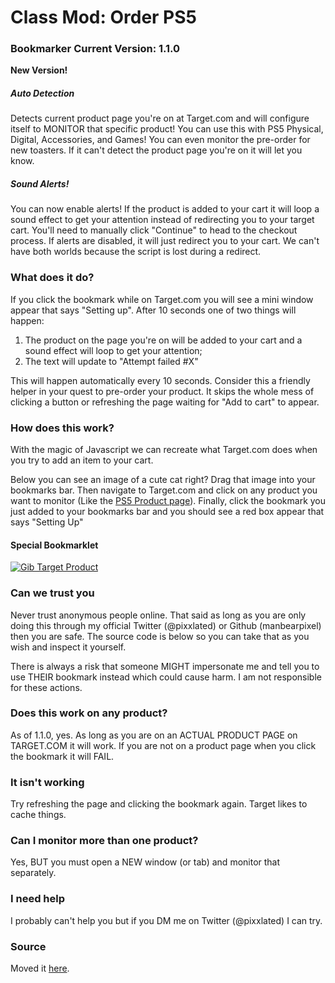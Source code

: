 # Class Mod: Order PS5

### Bookmarker Current Version: 1.1.0
**New Version!**

##### Auto Detection
Detects current product page you're on at Target.com and will configure itself to MONITOR that specific product! You can use this with PS5 Physical, Digital, Accessories, and Games! You can even monitor the pre-order for new toasters. If it can't detect the product page you're on it will let you know.

##### Sound Alerts!
You can now enable alerts! If the product is added to your cart it will loop a sound effect to get your attention instead of redirecting you to your target cart. You'll need to manually click "Continue" to head to the checkout process. If alerts are disabled, it will just redirect you to your cart. We can't have both worlds because the script is lost during a redirect.

### What does it do?
If you click the bookmark while on Target.com you will see a mini window appear that says "Setting up". After 10 seconds one of two things will happen:
  1) The product on the page you're on will be added to your cart and a sound effect will loop to get your attention;
  2) The text will update to "Attempt failed #X"

This will happen automatically every 10 seconds. Consider this a friendly helper in your quest to pre-order your product. It skips the whole mess of clicking a button or refreshing the page waiting for "Add to cart" to appear.

### How does this work?
With the magic of Javascript we can recreate what Target.com does when you try to add an item to your cart.

Below you can see an image of a cute cat right? Drag that image into your bookmarks bar. Then navigate to Target.com and click on any product you want to monitor (Like the [PS5 Product page](https://www.target.com/p/playstation-5-console/-/A-81114595)). Finally, click the bookmark you just added to your bookmarks bar and you should see a red box appear that says "Setting Up"

#### Special Bookmarklet
[![Gib Target Product](https://user-images.githubusercontent.com/6686750/93834445-91f44500-fc41-11ea-8bf7-67acf2f9eda4.png)](javascript:(function()%7B!function()%7Bwindow.gibSoundContext%3Dnew%20AudioContext%2Cwindow.gibSoundLoopSource%3Dnull%2Cwindow.gibSoundBuffer%3Dnull%2Cwindow.gibSoundLoaded%3D!1%2Cwindow.gibAttempts%3D0%2Cwindow.gibTimerId%3Dnull%2Cwindow.gibSettings%3D%7Balerts%3A!0%2Cenabled%3A!0%7D%3Bvar%20e%2Cn%3D%7BGIB_VERSION%3A%221.1.0%22%2CPRODUCT_UPC%3Afunction()%7Bvar%20e%3Dlocation.pathname.match(%2F(A-%5Cd%7B8%7D)%2F)%2Cn%3Dlocation.pathname.match(%2F(%5Cd%7B8%7D)%2F)%3Bif(e)%7Bvar%20t%3De%5B0%5D.split(%22-%22)%5B1%5D%3Bif(t%3D%3Dn%5B0%5D)return%20t%7Dreturn%20null%7D()%2CPRODUCT_TITLE%3A(e%3Ddocument.querySelector(%22h1%22)%2Ce%3Fe.textContent%3A%22UNKNOWN%20PRODUCT%22)%2CrefreshSeconds%3A10%2CcreateElement%3Afunction(e%2Cn%2Ct)%7Bvar%20i%3Ddocument.createElement(e)%3Bif(n%26%26(i.id%3Dn)%2C!t)return%20i%3Bfor(var%20o%20in%20t)i.style%5Bo%5D%3Dt%5Bo%5D%3Breturn%20i%7D%2CinsertStyles%3Afunction(e)%7Bvar%20n%3Ddocument.createElement(%22style%22)%3Bn.type%3D%22text%2Fcss%22%2Cn.innerText%3De%2Cdocument.head.appendChild(n)%7D%2CaddToCart%3Afunction(e%2Cn)%7Bvar%20t%3D%7Bcart_type%3A%22REGULAR%22%2Cchannel_id%3A%2210%22%2Cshopping_context%3A%22DIGITAL%22%2Ccart_item%3A%7Btcin%3An%2Cquantity%3A1%2Citem_channel_id%3A%2210%22%7D%2Cfulfillment%3A%7Bfulfillment_test_mode%3A%22grocery_opu_team_member_test%22%7D%7D%3Be.innerText%3D%22Attempting%20Cart%20Add...%22%2Cfetch(%22https%3A%2F%2Fcarts.target.com%2Fweb_checkouts%2Fv1%2Fcart_items%3Ffield_groups%3DCART%252CCART_ITEMS%252CSUMMARY%26key%3Dfeaf228eb2777fd3eee0fd5192ae7107d6224b39%22%2C%7Bmethod%3A%22POST%22%2Cmode%3A%22cors%22%2Ccredentials%3A%22include%22%2Cheaders%3A%7B%22Content-Type%22%3A%22application%2Fjson%22%7D%2Cbody%3AJSON.stringify(t)%7D).then(n%3D%3E200%3D%3Dn.status%7C%7C201%3D%3Dn.status%3Fn%3A401%3D%3Dn.status%3F(e.innerText%3D%22CRITICAL%20ERROR...%20Refresh%20this%20page%20and%20reactivate%20product%20watcher%20to%20continue...%22%2Cwindow.gibWatcherDisable(e)%2C!1)%3A(window.gibAttempts%2B%2B%2Ce.innerText%3D%22Status%3A%20FAILED...%20Attempt%20%23%22%2Bwindow.gibAttempts%2C!1)).then(n%3D%3E%7Bn%26%26(window.gibSettings.alerts%3F(window.gibWatcherDisable()%2Ce.innerText%3D%22THIS%20PRODUCT%20IS%20IN%20YOUR%20CART!!%20CLICK%20CONTINUE!!%22%2Cdocument.getElementById(%22gib--continue%22).style.display%3D%22block%22%2Cdocument.getElementById(%22gib--settings%22).style.display%3D%22none%22%2Cwindow.gibSoundLoopStart())%3A(window.gibWatcherDisable(e)%2Cwindow.location.replace(%22https%3A%2F%2Fwww.target.com%2Fco-cart%22)))%7D)%7D%2CcreateSettings%3Afunction(e)%7Bvar%20n%3Dthis.createElement(%22ul%22%2C%22gib--settings%22)%3Bfor(var%20t%20in%20e)%7Bvar%20i%3De%5Bt%5D%2Co%3Dthis.createElement(%22li%22%2Cnull%2C%7BmarginBottom%3A%2220px%22%7D)%2Cd%3Dthis.createElement(%22input%22)%3Bd.type%3D%22checkbox%22%2Cd.id%3Di.id%2Cd.onclick%3Di.click%2Cd.checked%3Di.checked%3Bvar%20r%3Dthis.createElement(%22label%22)%3Br.htmlFor%3Di.id%3Bvar%20a%3Dthis.createElement(%22span%22%2Cnull%2C%7Bcolor%3A%22%23fff%22%2CpaddingLeft%3A%227px%22%7D)%3Ba.innerText%3Di.label%2Cr.appendChild(d)%2Cr.appendChild(a)%2Co.appendChild(r)%2Cn.appendChild(o)%7Dreturn%20n%7D%7D%2Ct%3Dn.createElement(%22div%22%2C%22gib%22%2C%7BbackgroundColor%3A%22rgba(255%2C0%2C0%2C0.9)%22%2Cposition%3A%22fixed%22%2Ctop%3A%220px%22%2CzIndex%3A99999%2CminHeight%3A%22300px%22%2Cwidth%3A%22300px%22%2Cpadding%3A%2215px%22%2Cdisplay%3A%22flex%22%2CalignItems%3A%22center%22%2CflexDirection%3A%22column%22%2CjustifyContent%3A%22center%22%2CborderRadius%3A%220%200%2025%25%200%22%7D)%2Ci%3Dn.createElement(%22span%22%2C%22gib--version%22%2C%7Bposition%3A%22absolute%22%2Ctop%3A%227px%22%2Cright%3A%227px%22%2Ccolor%3A%22%23fff%22%2CfontSize%3A%2212px%22%7D)%3Bi.innerText%3D%22gib%20version%3A%20%22%2Bn.GIB_VERSION%2Ct.appendChild(i)%3Bvar%20o%3Dn.createElement(%22h1%22%2C%22gib--title%22%2C%7Bcolor%3A%22%23fff%22%2CfontSize%3A%2224px%22%2CmarginBottom%3A%2215px%22%2CmarginTop%3A%2215px%22%7D)%3Bo.innerText%3Dn.PRODUCT_TITLE%2Ct.appendChild(o)%3Bvar%20d%3Dn.createElement(%22button%22%2C%22gib--continue%22%2C%7BbackgroundColor%3A%22%23fff%22%2Cpadding%3A%2210px%2020px%22%2CfontSize%3A%2224px%22%2CborderRadius%3A%224px%22%2Cdisplay%3A%22none%22%7D)%3Bd.innerText%3D%22CONTINUE%22%2Cd.onclick%3Dfunction()%7Bwindow.location.replace(%22https%3A%2F%2Fwww.target.com%2Fco-cart%22)%7D%2Ct.appendChild(d)%3Bvar%20r%3Dn.createElement(%22div%22%2C%22gib--debug%22%2C%7BfontSize%3A%2220px%22%2Ccolor%3A%22%23fff%22%2CmarginBottom%3A%2210px%22%7D)%3Br.innerText%3D%22Setting%20up%20DISC%20Watcher%22%2Ct.appendChild(r)%3Bvar%20a%2Cc%3D%5B%7Bid%3A%22gibEnabled%22%2Clabel%3A%22Gib%20Watcher%22%2Cchecked%3A!0%2Cclick%3Afunction(e)%7Bvar%20t%3D!window.gibSettings.enabled%3Bwindow.gibSettings.enabled%3Dt%2Ce.target.checked%3Dt%2Ct%3Fu(n%2Cr)%3Ag(r)%2Cconsole.log(window.gibSettings)%7D%7D%2C%7Bid%3A%22gibSoundAlerts%22%2Clabel%3A%22Gib%20Sound%20Alerts%22%2Cchecked%3A!0%2Cclick%3Afunction(e)%7Bvar%20n%3D!window.gibSettings.alerts%3Bwindow.gibSettings.alerts%3Dn%2Ce.target.checked%3Dn%2Cn%26%26window.gibSoundTrigger()%2Cconsole.log(window.gibSettings)%7D%7D%5D%2Cl%3Dn.createSettings(c)%3Bfunction%20u(e%2Cn)%7Bif(!e.PRODUCT_UPC%7C%7C0%3D%3De.PRODUCT_UPC.length)return%20n.innerText%3D%22CRITICAL%20ERROR%2C%20CANNOT%20DETERMINE%20PRODUCE%20UPC.%20WATCHER%20FAILED.%22%2C!1%3Bn.innerText%3D%22Starting%20Watcher%22%2CclearInterval(window.gibTimerId)%2Cwindow.gibSettings.enabled%3D!0%2Cwindow.gibTimerId%3DsetInterval(()%3D%3E%7Bwindow.gibSettings.enabled%3Fe.addToCart(n%2Ce.PRODUCT_UPC)%3Aconsole.log(%22GIB%20Disabled...%22)%7D%2C1e3*e.refreshSeconds)%7Dfunction%20g(e)%7Be%26%26(e.innerText%3D%22Stopping%20Watcher%22)%2Cwindow.gibSettings.enabled%3D!1%2CclearInterval(window.gibTimerId)%2Ce%26%26(e.innerText%3D%22Watcher%20DISABLED%22)%7Dt.appendChild(l)%2Cn.insertStyles(%22%23gib%20input%5Btype%3D'checkbox'%5D%20%7B%20cursor%3A%20pointer%3B%20position%3A%20relative%3B%20%7D%20%23gib%20input%5Btype%3D'checkbox'%5D%3A%3Abefore%20%7B%20content%3A%20''%3B%20height%3A%2025px%3B%20width%3A%2025px%3B%20background-color%3A%20%23fff%3B%20left%3A%20-10px%3B%20top%3A%20-6px%3B%20position%3A%20absolute%3B%20border-radius%3A%2050%25%3B%20%7D%20%23gib%20input%5Btype%3D'checkbox'%5D%3Achecked%3A%3Aafter%20%7B%20content%3A%20''%3B%20height%3A%2019px%3B%20width%3A%2019px%3B%20background-color%3A%20%234face0%3B%20position%3A%20absolute%3B%20top%3A%20-3px%3B%20left%3A%20-7px%3B%20border-radius%3A%2050%25%3B%20%7D%22)%2Cdocument.body.appendChild(t)%2C(a%3Dnew%20XMLHttpRequest).open(%22GET%22%2C%22https%3A%2F%2Fflukeout.github.io%2Fsimple-sounds%2Fsounds%2Fdead.wav%22%2C!0)%2Ca.responseType%3D%22arraybuffer%22%2Ca.onload%3Dfunction()%7Bwindow.gibSoundContext.decodeAudioData(a.response%2Cfunction(e)%7Bwindow.gibSoundBuffer%3De%2Cwindow.gibSoundLoaded%3D!0%2Cconsole.log(%22Gib%20sound%20effect%20loaded%22)%2Cwindow.gibSoundTrigger()%7D)%7D%2Ca.send()%2Cu(n%2Cr)%2Cwindow.gibWatcherEnable%3Du%2Cwindow.gibWatcherDisable%3Dg%2Cwindow.gibSoundTrigger%3Dfunction()%7Bif(!window.gibSoundLoaded)return%20console.error(%22GIB%20Sound%20Effect%20not%20loaded!%22)%2C!1%3Bvar%20e%3Dwindow.gibSoundContext.createBufferSource()%3Be.buffer%3Dwindow.gibSoundBuffer%3Bvar%20n%3Dwindow.gibSoundContext.createGain()%3Breturn%20n.gain.value%3D1%2Cn.connect(window.gibSoundContext.destination)%2Ce.connect(n)%2Ce.start(0)%2C!0%7D%2Cwindow.gibSoundLoopStart%3Dfunction()%7Bif(!window.gibSoundLoaded)return%20console.error(%22GIB%20Sound%20Effect%20not%20loaded!%22)%2C!1%3Bvar%20e%3Dwindow.gibSoundContext.createBufferSource()%3Be.buffer%3Dwindow.gibSoundBuffer%3Bvar%20n%3Dwindow.gibSoundContext.createGain()%3Breturn%20n.gain.value%3D1%2Cn.connect(window.gibSoundContext.destination)%2Ce.connect(n)%2Ce.loop%3D!0%2Ce.start(0)%2Cwindow.gibSoundLoopSource%3De%2C!0%7D%2Cwindow.gibSoundLoopEnd%3Dfunction()%7Breturn%20window.gibSoundLoopSource%3F(window.gibSoundLoopSource.stop()%2Cwindow.gibSoundLoopSource%3Dnull%2C!0)%3A(console.error(%22GIB%20sound%20has%20no%20source%22)%2C!1)%7D%7D()%7D)())


### Can we trust you
Never trust anonymous people online. That said as long as you are only doing this through my official Twitter (@pixxlated) or Github (manbearpixel) then you are safe. The source code is below so you can take that as you wish and inspect it yourself.

There is always a risk that someone MIGHT impersonate me and tell you to use THEIR bookmark instead which could cause harm. I am not responsible for these actions.

### Does this work on any product?
As of 1.1.0, yes. As long as you are on an ACTUAL PRODUCT PAGE on TARGET.COM it will work. If you are not on a product page when you click the bookmark it will FAIL.

### It isn't working
Try refreshing the page and clicking the bookmark again. Target likes to cache things.

### Can I monitor more than one product?
Yes, BUT you must open a NEW window (or tab) and monitor that separately.

### I need help
I probably can't help you but if you DM me on Twitter (@pixxlated) I can try.

### Source
Moved it [here](https://raw.githubusercontent.com/Manbearpixel/gib-ps5/master/source.js).
